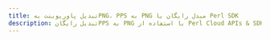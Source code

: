 ---title: تبدیل پاورپوینت بهPNG، PPS به PNG مبدل رایگان یا Perl SDKdescription: تبدیل رایگانPPS به PNG با استفاده از Perl Cloud APIs & SDK. همچنین اسناد Microsoft PowerPoint را در Cloud ایجاد، ویرایش و رندر کنید.---